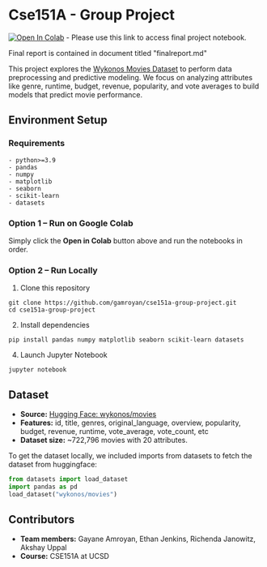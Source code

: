 # Cse151A - Group Project

[![Open In Colab](https://colab.research.google.com/assets/colab-badge.svg)](https://colab.research.google.com/drive/1pX_-QEuy3mVDzJt_kRWsYxMzv_V7c8IX?usp=sharing) - Please use this link to access final project notebook.

Final report is contained in document titled "finalreport.md"

This project explores the [Wykonos Movies Dataset](https://huggingface.co/datasets/wykonos/movies) to perform data preprocessing and predictive modeling. We focus on analyzing attributes like genre, runtime, budget, revenue, popularity, and vote averages to build models that predict movie performance.

## Environment Setup
### Requirements
```
- python>=3.9
- pandas
- numpy
- matplotlib
- seaborn
- scikit-learn
- datasets
```

### Option 1 – Run on Google Colab

Simply click the **Open in Colab** button above and run the notebooks in order.

### Option 2 – Run Locally

1. Clone this repository
  ```
  git clone https://github.com/gamroyan/cse151a-group-project.git
  cd cse151a-group-project
  ```
2. Install dependencies
  ```
  pip install pandas numpy matplotlib seaborn scikit-learn datasets
  ```

4. Launch Jupyter Notebook
  ```
  jupyter notebook
  ```

## Dataset
- **Source:** [Hugging Face: wykonos/movies](https://huggingface.co/datasets/wykonos/movies)
- **Features:** id, title, genres, original_language, overview, popularity, budget, revenue, runtime, vote_average, vote_count, etc
- **Dataset size:** ~722,796 movies with 20 attributes.

To get the dataset locally, we included imports from datasets to fetch the dataset from huggingface:

```python
from datasets import load_dataset
import pandas as pd
load_dataset("wykonos/movies")
```

## Contributors
- **Team members:** Gayane Amroyan, Ethan Jenkins, Richenda Janowitz, Akshay Uppal
- **Course:** CSE151A at UCSD

